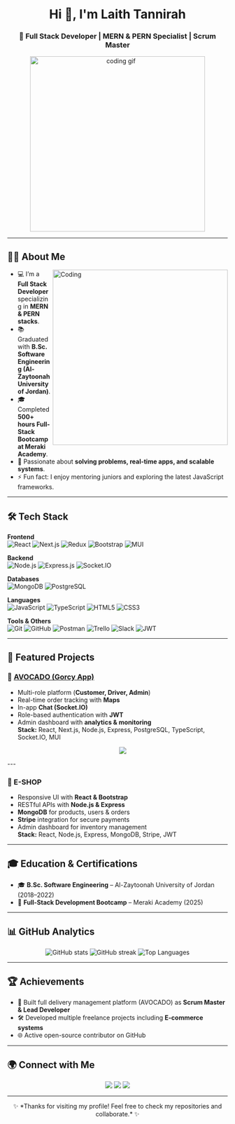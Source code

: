 <h1 align="center">Hi 👋, I'm Laith Tannirah</h1>
<h3 align="center">🚀 Full Stack Developer | MERN & PERN Specialist | Scrum Master</h3>

<!-- GIF in Header -->
<p align="center">
  <img src="https://media.giphy.com/media/qgQUggAC3Pfv687qPC/giphy.gif" width="400" alt="coding gif" />
</p>

---

## 🙋‍♂️ About Me
<img align="right" alt="Coding" width="400" src="https://media.giphy.com/media/3oKIPwoeGErMmaI43C/giphy.gif">

- 💻 I’m a **Full Stack Developer** specializing in **MERN & PERN stacks**.  
- 📚 Graduated with **B.Sc. Software Engineering (Al-Zaytoonah University of Jordan)**.  
- 🎓 Completed **500+ hours Full-Stack Bootcamp at Meraki Academy**.  
- 🧩 Passionate about **solving problems, real-time apps, and scalable systems**.  
- ⚡ Fun fact: I enjoy mentoring juniors and exploring the latest JavaScript frameworks.  

---

## 🛠️ Tech Stack

**Frontend**  
![React](https://img.shields.io/badge/React-20232A?style=for-the-badge&logo=react&logoColor=61DAFB)
![Next.js](https://img.shields.io/badge/Next.js-000000?style=for-the-badge&logo=nextdotjs&logoColor=white)
![Redux](https://img.shields.io/badge/Redux-764ABC?style=for-the-badge&logo=redux&logoColor=white)
![Bootstrap](https://img.shields.io/badge/Bootstrap-563D7C?style=for-the-badge&logo=bootstrap&logoColor=white)
![MUI](https://img.shields.io/badge/MUI-007FFF?style=for-the-badge&logo=mui&logoColor=white)

**Backend**  
![Node.js](https://img.shields.io/badge/Node.js-339933?style=for-the-badge&logo=nodedotjs&logoColor=white)
![Express.js](https://img.shields.io/badge/Express.js-000000?style=for-the-badge&logo=express&logoColor=white)
![Socket.IO](https://img.shields.io/badge/Socket.IO-010101?style=for-the-badge&logo=socketdotio&logoColor=white)

**Databases**  
![MongoDB](https://img.shields.io/badge/MongoDB-4EA94B?style=for-the-badge&logo=mongodb&logoColor=white)
![PostgreSQL](https://img.shields.io/badge/PostgreSQL-316192?style=for-the-badge&logo=postgresql&logoColor=white)

**Languages**  
![JavaScript](https://img.shields.io/badge/JavaScript-F7DF1E?style=for-the-badge&logo=javascript&logoColor=black)
![TypeScript](https://img.shields.io/badge/TypeScript-3178C6?style=for-the-badge&logo=typescript&logoColor=white)
![HTML5](https://img.shields.io/badge/HTML5-E34F26?style=for-the-badge&logo=html5&logoColor=white)
![CSS3](https://img.shields.io/badge/CSS3-1572B6?style=for-the-badge&logo=css3&logoColor=white)

**Tools & Others**  
![Git](https://img.shields.io/badge/Git-F05032?style=for-the-badge&logo=git&logoColor=white)
![GitHub](https://img.shields.io/badge/GitHub-181717?style=for-the-badge&logo=github&logoColor=white)
![Postman](https://img.shields.io/badge/Postman-FF6C37?style=for-the-badge&logo=postman&logoColor=white)
![Trello](https://img.shields.io/badge/Trello-0052CC?style=for-the-badge&logo=trello&logoColor=white)
![Slack](https://img.shields.io/badge/Slack-4A154B?style=for-the-badge&logo=slack&logoColor=white)
![JWT](https://img.shields.io/badge/JWT-000000?style=for-the-badge&logo=jsonwebtokens&logoColor=white)

---

## 📌 Featured Projects

### 🚚 [AVOCADO (Gorcy App)](https://youtu.be/H-DcLuDkf9w?si=GMwAS1HYFGjvBPh7)
- Multi-role platform (**Customer, Driver, Admin**)  
- Real-time order tracking with **Maps**  
- In-app **Chat (Socket.IO)**  
- Role-based authentication with **JWT**  
- Admin dashboard with **analytics & monitoring**  
**Stack:** React, Next.js, Node.js, Express, PostgreSQL, TypeScript, Socket.IO, MUI
  <p align="center">
    <a href="https://youtu.be/H-DcLuDkf9w?si=GMwAS1HYFGjvBPh7"><img src="https://img.shields.io/badge/YouTube Demo-FF0000?style=for-the-badge&logo=youtube&logoColor=white" /></a>
</p>
---

### 🛒 E-SHOP
- Responsive UI with **React & Bootstrap**  
- RESTful APIs with **Node.js & Express**  
- **MongoDB** for products, users & orders  
- **Stripe** integration for secure payments  
- Admin dashboard for inventory management  
**Stack:** React, Node.js, Express, MongoDB, Stripe, JWT  

---

## 🎓 Education & Certifications
- 🎓 **B.Sc. Software Engineering** – Al-Zaytoonah University of Jordan (2018–2022)  
- 🏅 **Full-Stack Development Bootcamp** – Meraki Academy (2025)  

---

## 📊 GitHub Analytics

<p align="center">
  <img src="https://github-readme-stats.vercel.app/api?username=LaithTanirah&show_icons=true&theme=tokyonight" alt="GitHub stats" />
  <img src="https://github-readme-streak-stats.herokuapp.com/?user=LaithTanirah&theme=tokyonight" alt="GitHub streak" />
  <img src="https://github-readme-stats.vercel.app/api/top-langs/?username=LaithTanirah&layout=compact&theme=tokyonight" alt="Top Languages" />
</p>

---

## 🏆 Achievements
- 🚀 Built full delivery management platform (AVOCADO) as **Scrum Master & Lead Developer**  
- 🛠️ Developed multiple freelance projects including **E-commerce systems**  
- 🌐 Active open-source contributor on GitHub  

---

## 🌍 Connect with Me
<p align="center">
  <a href="mailto:laith.tanirah@gmail.com"><img src="https://img.shields.io/badge/Email-D14836?style=for-the-badge&logo=gmail&logoColor=white" /></a>
  <a href="https://www.linkedin.com/in/laith-tannirah/"><img src="https://img.shields.io/badge/LinkedIn-0077B5?style=for-the-badge&logo=linkedin&logoColor=white" /></a>
  <a href="https://github.com/LaithTanirah"><img src="https://img.shields.io/badge/GitHub-100000?style=for-the-badge&logo=github&logoColor=white" /></a>
</p>

---

<p align="center">✨ *Thanks for visiting my profile! Feel free to check my repositories and collaborate.* ✨</p>
